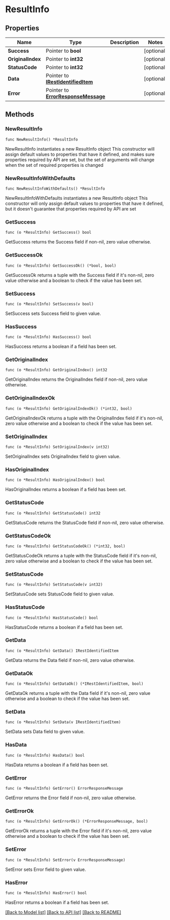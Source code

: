 # ResultInfo

## Properties

Name | Type | Description | Notes
------------ | ------------- | ------------- | -------------
**Success** | Pointer to **bool** |  | [optional] 
**OriginalIndex** | Pointer to **int32** |  | [optional] 
**StatusCode** | Pointer to **int32** |  | [optional] 
**Data** | Pointer to [**IRestIdentifiedItem**](IRestIdentifiedItem.md) |  | [optional] 
**Error** | Pointer to [**ErrorResponseMessage**](ErrorResponseMessage.md) |  | [optional] 

## Methods

### NewResultInfo

`func NewResultInfo() *ResultInfo`

NewResultInfo instantiates a new ResultInfo object
This constructor will assign default values to properties that have it defined,
and makes sure properties required by API are set, but the set of arguments
will change when the set of required properties is changed

### NewResultInfoWithDefaults

`func NewResultInfoWithDefaults() *ResultInfo`

NewResultInfoWithDefaults instantiates a new ResultInfo object
This constructor will only assign default values to properties that have it defined,
but it doesn't guarantee that properties required by API are set

### GetSuccess

`func (o *ResultInfo) GetSuccess() bool`

GetSuccess returns the Success field if non-nil, zero value otherwise.

### GetSuccessOk

`func (o *ResultInfo) GetSuccessOk() (*bool, bool)`

GetSuccessOk returns a tuple with the Success field if it's non-nil, zero value otherwise
and a boolean to check if the value has been set.

### SetSuccess

`func (o *ResultInfo) SetSuccess(v bool)`

SetSuccess sets Success field to given value.

### HasSuccess

`func (o *ResultInfo) HasSuccess() bool`

HasSuccess returns a boolean if a field has been set.

### GetOriginalIndex

`func (o *ResultInfo) GetOriginalIndex() int32`

GetOriginalIndex returns the OriginalIndex field if non-nil, zero value otherwise.

### GetOriginalIndexOk

`func (o *ResultInfo) GetOriginalIndexOk() (*int32, bool)`

GetOriginalIndexOk returns a tuple with the OriginalIndex field if it's non-nil, zero value otherwise
and a boolean to check if the value has been set.

### SetOriginalIndex

`func (o *ResultInfo) SetOriginalIndex(v int32)`

SetOriginalIndex sets OriginalIndex field to given value.

### HasOriginalIndex

`func (o *ResultInfo) HasOriginalIndex() bool`

HasOriginalIndex returns a boolean if a field has been set.

### GetStatusCode

`func (o *ResultInfo) GetStatusCode() int32`

GetStatusCode returns the StatusCode field if non-nil, zero value otherwise.

### GetStatusCodeOk

`func (o *ResultInfo) GetStatusCodeOk() (*int32, bool)`

GetStatusCodeOk returns a tuple with the StatusCode field if it's non-nil, zero value otherwise
and a boolean to check if the value has been set.

### SetStatusCode

`func (o *ResultInfo) SetStatusCode(v int32)`

SetStatusCode sets StatusCode field to given value.

### HasStatusCode

`func (o *ResultInfo) HasStatusCode() bool`

HasStatusCode returns a boolean if a field has been set.

### GetData

`func (o *ResultInfo) GetData() IRestIdentifiedItem`

GetData returns the Data field if non-nil, zero value otherwise.

### GetDataOk

`func (o *ResultInfo) GetDataOk() (*IRestIdentifiedItem, bool)`

GetDataOk returns a tuple with the Data field if it's non-nil, zero value otherwise
and a boolean to check if the value has been set.

### SetData

`func (o *ResultInfo) SetData(v IRestIdentifiedItem)`

SetData sets Data field to given value.

### HasData

`func (o *ResultInfo) HasData() bool`

HasData returns a boolean if a field has been set.

### GetError

`func (o *ResultInfo) GetError() ErrorResponseMessage`

GetError returns the Error field if non-nil, zero value otherwise.

### GetErrorOk

`func (o *ResultInfo) GetErrorOk() (*ErrorResponseMessage, bool)`

GetErrorOk returns a tuple with the Error field if it's non-nil, zero value otherwise
and a boolean to check if the value has been set.

### SetError

`func (o *ResultInfo) SetError(v ErrorResponseMessage)`

SetError sets Error field to given value.

### HasError

`func (o *ResultInfo) HasError() bool`

HasError returns a boolean if a field has been set.


[[Back to Model list]](../README.md#documentation-for-models) [[Back to API list]](../README.md#documentation-for-api-endpoints) [[Back to README]](../README.md)


